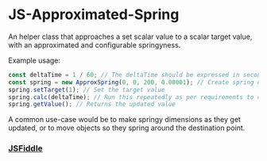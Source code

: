 # JS-Approximated-Spring
An helper class that approaches a set scalar value to a scalar target value, with an approximated and configurable springyness.

Example usage:

```js
const deltaTime = 1 / 60; // The deltaTime should be expressed in seconds, retrieve it as needed. In this case it should be a fixed 60FPS delta time.
const spring = new ApproxSpring(0, 0, 200, 0.00001); // Create spring class
spring.setTarget(1); // Set the target value
spring.calc(deltaTime); // Run this repeatedly as per requirements to calculate the new value of the spring.
spring.getValue(); // Returns the updated value
```

A common use-case would be to make springy dimensions as they get updated, or to move objects so they spring around the destination point.


### [JSFiddle](https://jsfiddle.net/Kurochee/t6nmd5gf/15/)
